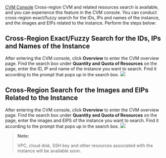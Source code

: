  [CVM Console](https://console.cloud.tencent.com/cvm/overview) Cross-region CVM and related resources search is available, and you can experience this feature in the CVM console.
You can conduct cross-region exact/fuzzy search for the IDs, IPs and names of the instance, and the images and EIPs related to the instance. Perform the steps below:

## Cross-Region Exact/Fuzzy Search for the IDs, IPs and Names of the Instance
After entering the CVM console, click **Overview** to enter the CVM overview page. Find the search box under **Quantity and Quota of Resources** on the page, enter the ID, IP and name of the instance you want to search. Find it according to the prompt that pops up in the search box.
![](https://main.qcloudimg.com/raw/b5ceaa017706d1281e66283b675063b2.png)

## Cross-Region Search for the Images and EIPs Related to the Instance
After entering the CVM console, click **Overview** to enter the CVM overview page. Find the search box under **Quantity and Quota of Resources** on the page, enter the images and EIPS of the instance you want to search. Find it according to the prompt that pops up in the search box.
![](https://main.qcloudimg.com/raw/c4e8fdadb7f99739fd6fbc5e8e0eeb25.png)

> **Note:**
>
> VPC, cloud disk, SSH key and other resources associated with the instance will be available soon.

